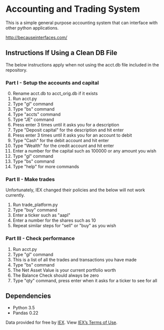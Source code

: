 # Accounting and Trading System

This is a simple general purpose accounting system that can interface with other python applications.

http://becauseinterfaces.com/

## Instructions If Using a Clean DB File

The below instructions apply when not using the acct.db file included in the repository.

### Part I - Setup the accounts and capital

0. Rename acct.db to acct_orig.db if it exists
1. Run acct.py
2. Type "gl" command
3. Type "bs" command
4. Type "accts" command
5. Type "JE" command
6. Press enter 3 times until it asks you for a description
7. Type "Deposit capital" for the description and hit enter
8. Press enter 3 times until it asks you for an account to debit
9. Type "Cash" for the debit account and hit enter
10. Type "Wealth" for the credit account and hit enter
11. Enter a number for the capital such as 100000 or any amount you wish
12. Type "gl" command
13. Type "bs" command
14. Type "help" for more commands

### Part II - Make trades
Unfortunately, IEX changed their policies and the below will not work currently.

1. Run trade_platform.py
2. Type "buy" command
3. Enter a ticker such as "aapl"
4. Enter a number for the shares such as 10
5. Repeat similar steps for "sell" or "buy" as you wish

### Part III - Check performance

1. Run acct.py
2. Type "gl" command
3. This is a list of all the trades and transactions you have made
4. Type "bs" command
5. The Net Asset Value is your current portfolio worth
6. The Balance Check should always be zero
7. Type "qty" command, press enter when it asks for a ticker to see for all

## Dependencies


* Python 3.5
* Pandas 0.22


Data provided for free by [IEX](https://iextrading.com/developer). View [IEX’s Terms of Use](https://iextrading.com/api-exhibit-a/).